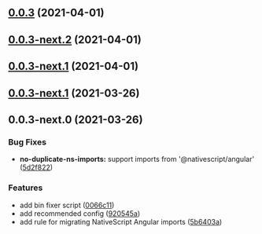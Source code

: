 ## [0.0.3](https://github.com/NativeScript/eslint/compare/v0.0.3-next.0...v0.0.3) (2021-04-01)

## [0.0.3-next.2](https://github.com/NativeScript/eslint/compare/v0.0.3-next.0...v0.0.3-next.2) (2021-04-01)

## [0.0.3-next.1](https://github.com/NativeScript/eslint/compare/v0.0.3-next.0...v0.0.3-next.1) (2021-04-01)

## [0.0.3-next.1](https://github.com/NativeScript/eslint/compare/v0.0.3-next.0...v0.0.3-next.1) (2021-03-26)

## 0.0.3-next.0 (2021-03-26)

### Bug Fixes

-   **no-duplicate-ns-imports:** support imports from '@nativescript/angular' ([5d2f822](https://github.com/NativeScript/eslint/commit/5d2f82212edf2e65dfccd364c7cdea75a579518f))

### Features

-   add bin fixer script ([0066c11](https://github.com/NativeScript/eslint/commit/0066c1137a11987f55f9d9f69c57c1a50c8dd9d3))
-   add recommended config ([920545a](https://github.com/NativeScript/eslint/commit/920545aeebb1a55850918166e00215d323c63ba7))
-   add rule for migrating NativeScript Angular imports ([5b6403a](https://github.com/NativeScript/eslint/commit/5b6403a0b997301cb178e41ac8caadb0c4bc51f4))
